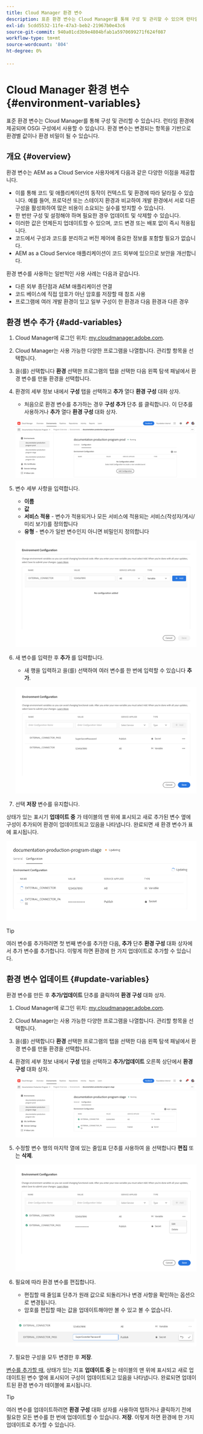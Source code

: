 ```yaml
---
title: Cloud Manager 환경 변수
description: 표준 환경 변수는 Cloud Manager를 통해 구성 및 관리할 수 있으며 런타임 환경에 제공하여 OSGi 구성에서 사용할 수 있습니다.
exl-id: 5cdd5532-11fe-47a3-beb2-21967b0e43c6
source-git-commit: 940a01cd3b9e4804bfab1a5970699271f624f087
workflow-type: tm+mt
source-wordcount: '804'
ht-degree: 0%

---
```


# Cloud Manager 환경 변수 {#environment-variables}

표준 환경 변수는 Cloud Manager를 통해 구성 및 관리할 수 있습니다. 런타임 환경에 제공되며 OSGi 구성에서 사용할 수 있습니다. 환경 변수는 변경되는 항목을 기반으로 환경별 값이나 환경 비밀이 될 수 있습니다.

## 개요 {#overview}

환경 변수는 AEM as a Cloud Service 사용자에게 다음과 같은 다양한 이점을 제공합니다.

* 이를 통해 코드 및 애플리케이션의 동작이 컨텍스트 및 환경에 따라 달라질 수 있습니다. 예를 들어, 프로덕션 또는 스테이지 환경과 비교하여 개발 환경에서 서로 다른 구성을 활성화하여 많은 비용이 소요되는 실수를 방지할 수 있습니다.
* 한 번만 구성 및 설정해야 하며 필요한 경우 업데이트 및 삭제할 수 있습니다.
* 이러한 값은 언제든지 업데이트할 수 있으며, 코드 변경 또는 배포 없이 즉시 적용됩니다.
* 코드에서 구성과 코드를 분리하고 버전 제어에 중요한 정보를 포함할 필요가 없습니다.
* AEM as a Cloud Service 애플리케이션이 코드 외부에 있으므로 보안을 개선합니다.

환경 변수를 사용하는 일반적인 사용 사례는 다음과 같습니다.

* 다른 외부 종단점과 AEM 애플리케이션 연결
* 코드 베이스에 직접 암호가 아닌 암호를 저장할 때 참조 사용
* 프로그램에 여러 개발 환경이 있고 일부 구성이 한 환경과 다음 환경과 다른 경우

## 환경 변수 추가 {#add-variables}

1. Cloud Manager에 로그인 위치: [my.cloudmanager.adobe.com](https://my.cloudmanager.adobe.com/).
1. Cloud Manager는 사용 가능한 다양한 프로그램을 나열합니다. 관리할 항목을 선택합니다.
1. 을(를) 선택합니다 **환경** 선택한 프로그램의 탭을 선택한 다음 왼쪽 탐색 패널에서 환경 변수를 만들 환경을 선택합니다.
1. 환경의 세부 정보 내에서 **구성** 탭을 선택하고 **추가** 열다 **환경 구성** 대화 상자.
   * 처음으로 환경 변수를 추가하는 경우 **구성 추가** 단추 를 클릭합니다. 이 단추를 사용하거나 **추가** 열다 **환경 구성** 대화 상자.

   ![구성 탭](assets/configuration-tab.png)

1. 변수 세부 사항을 입력합니다.
   * **이름**
   * **값**
   * **서비스 적용** - 변수가 적용되거나 모든 서비스에 적용되는 서비스(작성자/게시/미리 보기)를 정의합니다
   * **유형** - 변수가 일반 변수인지 아니면 비밀인지 정의합니다

   ![변수 추가](assets/add-variable.png)

1. 새 변수를 입력한 후 **추가** 를 입력합니다.
   * 새 행을 입력하고 을(를) 선택하여 여러 변수를 한 번에 입력할 수 있습니다 **추가**.

   ![변수 저장](assets/save-variables.png)

1. 선택 **저장** 변수를 유지합니다.

상태가 있는 표시기 **업데이트 중** 가 테이블의 맨 위에 표시되고 새로 추가된 변수 옆에 구성이 추가되어 환경이 업데이트되고 있음을 나타냅니다. 완료되면 새 환경 변수가 표에 표시됩니다.

![변수 업데이트](assets/updating-variables.png)

>[!TIP]
>
>여러 변수를 추가하려면 첫 번째 변수를 추가한 다음, **추가** 단추 **환경 구성** 대화 상자에서 추가 변수를 추가합니다. 이렇게 하면 환경에 한 가지 업데이트로 추가할 수 있습니다.

## 환경 변수 업데이트 {#update-variables}

환경 변수를 만든 후 **추가/업데이트** 단추를 클릭하여 **환경 구성** 대화 상자.

1. Cloud Manager에 로그인 위치: [my.cloudmanager.adobe.com](https://my.cloudmanager.adobe.com/).
1. Cloud Manager는 사용 가능한 다양한 프로그램을 나열합니다. 관리할 항목을 선택합니다.
1. 을(를) 선택합니다 **환경** 선택한 프로그램의 탭을 선택한 다음 왼쪽 탐색 패널에서 환경 변수를 만들 환경을 선택합니다.
1. 환경의 세부 정보 내에서 **구성** 탭을 선택하고 **추가/업데이트** 오른쪽 상단에서 **환경 구성** 대화 상자.

   ![변수에 대한 추가/업데이트 단추](assets/add-update-variables.png)

1. 수정할 변수 행의 마지막 열에 있는 줄임표 단추를 사용하여 을 선택합니다 **편집** 또는 **삭제**.

   ![변수 편집 또는 삭제](assets/edit-delete-variable.png)

1. 필요에 따라 환경 변수를 편집합니다.
   * 편집할 때 줄임표 단추가 원래 값으로 되돌리거나 변경 사항을 확인하는 옵션으로 변경됩니다.
   * 암호를 편집할 때는 값을 업데이트해야만 볼 수 있고 볼 수 없습니다.

   ![변수 편집](assets/edit-variable.png)

1. 필요한 구성을 모두 변경한 후 **저장**.

[변수를 추가할 때,](#add-variables) 상태가 있는 지표 **업데이트 중** 는 테이블의 맨 위에 표시되고 새로 업데이트된 변수 옆에 표시되어 구성이 업데이트되고 있음을 나타냅니다. 완료되면 업데이트된 환경 변수가 테이블에 표시됩니다.

>[!TIP]
>
>여러 변수를 업데이트하려면 **환경 구성** 대화 상자를 사용하여 탭하거나 클릭하기 전에 필요한 모든 변수를 한 번에 업데이트할 수 있습니다. **저장**. 이렇게 하면 환경에 한 가지 업데이트로 추가할 수 있습니다.
